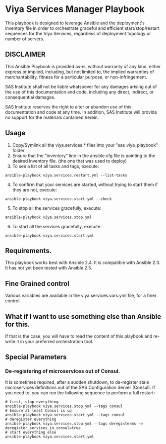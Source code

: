 # Viya Services Manager Playbook

This playbook is designed to leverage Ansible and the deployment's inventory file in order to orchestrate graceful and efficient start/stop/restart sequences for the Viya Services, regardless of deployment topology or number of servers.

## DISCLAIMER
This Ansible Playbook is provided as-is, without warranty of any kind, either express or implied, including, but not limited to, the implied warranties of merchantability, fitness for a particular purpose, or non-infringement.

SAS Institute shall not be liable whatsoever for any damages arising out of the use of this documentation and code, including any direct, indirect, or consequential damages.

SAS Institute reserves the right to alter or abandon use of this documentation and code at any time.  In addition, SAS Institute will provide no support for the materials
 contained herein.

## Usage
1. Copy/Symlink all the viya.services.* files into your "sas_viya_playbook" folder
2. Ensure that the "inventory" line in the ansible.cfg file is pointing to the desired inventory file. (the one that was used to deploy)
3. To see a list of all tasks and tags, execute:
```
ansible-playbook viya.services.restart.yml --list-tasks
```
4. To confirm that your services are started, without trying to start them if they are not, execute:
```
ansible-playbook viya.services.start.yml --check
```
5. To stop all the services gracefully, execute:
```
ansible-playbook viya.services.stop.yml
```
6. To start all the services gracefully, execute:
```
ansible-playbook viya.services.start.yml
```

## Requirements.
This playbook works best with Ansible 2.4. It is compatible with Ansible 2.3. It has not yet been tested with Ansible 2.5.


## Fine Grained control
Various variables are available in the viya.services.vars.yml file, for a finer control.

## What if I want to use something else than Ansible for this.
If that is the case, you will have to read the content of this playbook and re-write it in your preferred orchestration tool.

## Special Parameters
### De-registering of microservices out of Consul.
It is sometimes required, after a sudden shutdown, to de-register stale microservices definitions out of the SAS Configuration Server (Consul).
If you need to, you can run the following sequence to perform a full restart:

```
# first, stop everything
ansible-playbook viya.services.stop.yml --tags consul
# Ensure at least Consul is up
ansible-playbook viya.services.start.yml --tags consul
# deregister everything
ansible-playbook viya.services.stop.yml --tags deregisterms -e deregister_services_in_consul=true
# start everything else
ansible-playbook viya.services.start.yml
```
